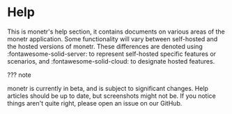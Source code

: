 # Help

This is monetr's help section, it contains documents on various areas of the monetr application. Some functionality will
vary between self-hosted and the hosted versions of monetr. These differences are denoted using
:fontawesome-solid-server: to represent self-hosted specific features or scenarios, and :fontawesome-solid-cloud: to
designate hosted features.

??? note

  monetr is currently in beta, and is subject to significant changes. Help articles should be up to date, but
  screenshots might not be. If you notice things aren't quite right, please open an issue on our GitHub.
